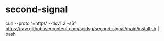 # second-signal

curl --proto '=https' --tlsv1.2 -sSf https://raw.githubusercontent.com/scidsg/second-signal/main/install.sh | bash

